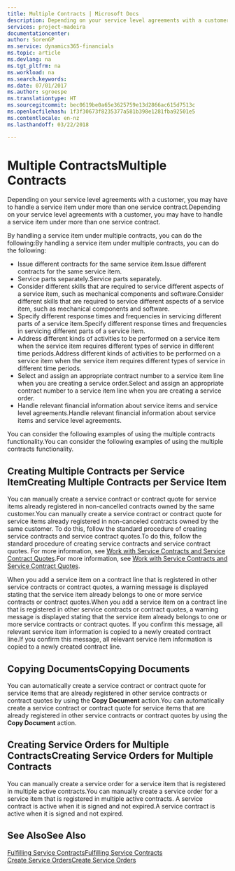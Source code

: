 ```yaml
---
title: Multiple Contracts | Microsoft Docs
description: Depending on your service level agreements with a customer, you may have to handle a service item under more than one service contract.
services: project-madeira
documentationcenter: 
author: SorenGP
ms.service: dynamics365-financials
ms.topic: article
ms.devlang: na
ms.tgt_pltfrm: na
ms.workload: na
ms.search.keywords: 
ms.date: 07/01/2017
ms.author: sgroespe
ms.translationtype: HT
ms.sourcegitcommit: bec0619be0a65e3625759e13d2866ac615d7513c
ms.openlocfilehash: 1f3f30673f8235377a581b398e1281fba92501e5
ms.contentlocale: en-nz
ms.lasthandoff: 03/22/2018

---
```

# <a name="multiple-contracts"></a><span data-ttu-id="efe81-103">Multiple Contracts</span><span class="sxs-lookup"><span data-stu-id="efe81-103">Multiple Contracts</span></span>
<span data-ttu-id="efe81-104">Depending on your service level agreements with a customer, you may have to handle a service item under more than one service contract.</span><span class="sxs-lookup"><span data-stu-id="efe81-104">Depending on your service level agreements with a customer, you may have to handle a service item under more than one service contract.</span></span>  
  
<span data-ttu-id="efe81-105">By handling a service item under multiple contracts, you can do the following:</span><span class="sxs-lookup"><span data-stu-id="efe81-105">By handling a service item under multiple contracts, you can do the following:</span></span>  
  
* <span data-ttu-id="efe81-106">Issue different contracts for the same service item.</span><span class="sxs-lookup"><span data-stu-id="efe81-106">Issue different contracts for the same service item.</span></span>  
* <span data-ttu-id="efe81-107">Service parts separately.</span><span class="sxs-lookup"><span data-stu-id="efe81-107">Service parts separately.</span></span>  
* <span data-ttu-id="efe81-108">Consider different skills that are required to service different aspects of a service item, such as mechanical components and software.</span><span class="sxs-lookup"><span data-stu-id="efe81-108">Consider different skills that are required to service different aspects of a service item, such as mechanical components and software.</span></span>  
* <span data-ttu-id="efe81-109">Specify different response times and frequencies in servicing different parts of a service item.</span><span class="sxs-lookup"><span data-stu-id="efe81-109">Specify different response times and frequencies in servicing different parts of a service item.</span></span>  
* <span data-ttu-id="efe81-110">Address different kinds of activities to be performed on a service item when the service item requires different types of service in different time periods.</span><span class="sxs-lookup"><span data-stu-id="efe81-110">Address different kinds of activities to be performed on a service item when the service item requires different types of service in different time periods.</span></span>  
* <span data-ttu-id="efe81-111">Select and assign an appropriate contract number to a service item line when you are creating a service order.</span><span class="sxs-lookup"><span data-stu-id="efe81-111">Select and assign an appropriate contract number to a service item line when you are creating a service order.</span></span>  
* <span data-ttu-id="efe81-112">Handle relevant financial information about service items and service level agreements.</span><span class="sxs-lookup"><span data-stu-id="efe81-112">Handle relevant financial information about service items and service level agreements.</span></span>  
  
<span data-ttu-id="efe81-113">You can consider the following examples of using the multiple contracts functionality.</span><span class="sxs-lookup"><span data-stu-id="efe81-113">You can consider the following examples of using the multiple contracts functionality.</span></span>  
  
## <a name="creating-multiple-contracts-per-service-item"></a><span data-ttu-id="efe81-114">Creating Multiple Contracts per Service Item</span><span class="sxs-lookup"><span data-stu-id="efe81-114">Creating Multiple Contracts per Service Item</span></span>  
<span data-ttu-id="efe81-115">You can manually create a service contract or contract quote for service items already registered in non-cancelled contracts owned by the same customer.</span><span class="sxs-lookup"><span data-stu-id="efe81-115">You can manually create a service contract or contract quote for service items already registered in non-canceled contracts owned by the same customer.</span></span> <span data-ttu-id="efe81-116">To do this, follow the standard procedure of creating service contracts and service contract quotes.</span><span class="sxs-lookup"><span data-stu-id="efe81-116">To do this, follow the standard procedure of creating service contracts and service contract quotes.</span></span> <span data-ttu-id="efe81-117">For more information, see [Work with Service Contracts and Service Contract Quotes](service-how-to-create-service-contracts-and-service-contract-quotes.md).</span><span class="sxs-lookup"><span data-stu-id="efe81-117">For more information, see [Work with Service Contracts and Service Contract Quotes](service-how-to-create-service-contracts-and-service-contract-quotes.md).</span></span>  
  
<span data-ttu-id="efe81-118">When you add a service item on a contract line that is registered in other service contracts or contract quotes, a warning message is displayed stating that the service item already belongs to one or more service contracts or contract quotes.</span><span class="sxs-lookup"><span data-stu-id="efe81-118">When you add a service item on a contract line that is registered in other service contracts or contract quotes, a warning message is displayed stating that the service item already belongs to one or more service contracts or contract quotes.</span></span> <span data-ttu-id="efe81-119">If you confirm this message, all relevant service item information is copied to a newly created contract line.</span><span class="sxs-lookup"><span data-stu-id="efe81-119">If you confirm this message, all relevant service item information is copied to a newly created contract line.</span></span>  
  
## <a name="copying-documents"></a><span data-ttu-id="efe81-120">Copying Documents</span><span class="sxs-lookup"><span data-stu-id="efe81-120">Copying Documents</span></span>  
<span data-ttu-id="efe81-121">You can automatically create a service contract or contract quote for service items that are already registered in other service contracts or contract quotes by using the **Copy Document** action.</span><span class="sxs-lookup"><span data-stu-id="efe81-121">You can automatically create a service contract or contract quote for service items that are already registered in other service contracts or contract quotes by using the **Copy Document** action.</span></span>  
  
## <a name="creating-service-orders-for-multiple-contracts"></a><span data-ttu-id="efe81-122">Creating Service Orders for Multiple Contracts</span><span class="sxs-lookup"><span data-stu-id="efe81-122">Creating Service Orders for Multiple Contracts</span></span>  
<span data-ttu-id="efe81-123">You can manually create a service order for a service item that is registered in multiple active contracts.</span><span class="sxs-lookup"><span data-stu-id="efe81-123">You can manually create a service order for a service item that is registered in multiple active contracts.</span></span> <span data-ttu-id="efe81-124">A service contract is active when it is signed and not expired.</span><span class="sxs-lookup"><span data-stu-id="efe81-124">A service contract is active when it is signed and not expired.</span></span>  
  
## <a name="see-also"></a><span data-ttu-id="efe81-125">See Also</span><span class="sxs-lookup"><span data-stu-id="efe81-125">See Also</span></span>  
[<span data-ttu-id="efe81-126">Fulfilling Service Contracts</span><span class="sxs-lookup"><span data-stu-id="efe81-126">Fulfilling Service Contracts</span></span>](service-fulfill-service-contracts.md)  
[<span data-ttu-id="efe81-127">Create Service Orders</span><span class="sxs-lookup"><span data-stu-id="efe81-127">Create Service Orders</span></span>](service-how-to-create-service-orders.md)  

